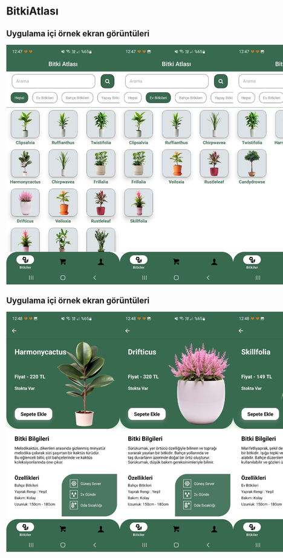 # BitkiAtlası

## Uygulama içi örnek ekran görüntüleri

<div style="display: flex;">
    <img src="src/assets/ss/1.jpeg" alt="Alternatif Metin" width="300" />
    <img src="src/assets/ss/2.jpeg" alt="Alternatif Metin" width="300" />
    <img src="src/assets/ss/3.jpeg" alt="Alternatif Metin" width="300" />
    <img src="src/assets/ss/4.jpeg" alt="Alternatif Metin" width="300" />
</div>

## Uygulama içi örnek ekran görüntüleri

<div style="display: flex;">
    <img src="src/assets/ss/5.jpeg" alt="Alternatif Metin" width="300" />
    <img src="src/assets/ss/6.jpeg" alt="Alternatif Metin" width="300" />
    <img src="src/assets/ss/7.jpeg" alt="Alternatif Metin" width="300" />
    <img src="src/assets/ss/8.jpeg" alt="Alternatif Metin" width="300" />
</div>

